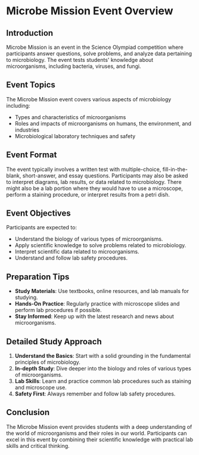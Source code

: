 # Microbe Mission Event Overview

## Introduction
Microbe Mission is an event in the Science Olympiad competition where participants answer questions, solve problems, and analyze data pertaining to microbiology. The event tests students' knowledge about microorganisms, including bacteria, viruses, and fungi.

## Event Topics
The Microbe Mission event covers various aspects of microbiology including:

- Types and characteristics of microorganisms
- Roles and impacts of microorganisms on humans, the environment, and industries
- Microbiological laboratory techniques and safety

## Event Format
The event typically involves a written test with multiple-choice, fill-in-the-blank, short-answer, and essay questions. Participants may also be asked to interpret diagrams, lab results, or data related to microbiology. There might also be a lab portion where they would have to use a microscope, perform a staining procedure, or interpret results from a petri dish.

## Event Objectives
Participants are expected to:

- Understand the biology of various types of microorganisms.
- Apply scientific knowledge to solve problems related to microbiology.
- Interpret scientific data related to microorganisms.
- Understand and follow lab safety procedures.

## Preparation Tips

- **Study Materials**: Use textbooks, online resources, and lab manuals for studying.
- **Hands-On Practice**: Regularly practice with microscope slides and perform lab procedures if possible.
- **Stay Informed**: Keep up with the latest research and news about microorganisms.

## Detailed Study Approach
1. **Understand the Basics**: Start with a solid grounding in the fundamental principles of microbiology.
2. **In-depth Study**: Dive deeper into the biology and roles of various types of microorganisms.
3. **Lab Skills**: Learn and practice common lab procedures such as staining and microscope use.
4. **Safety First**: Always remember and follow lab safety procedures.

## Conclusion
The Microbe Mission event provides students with a deep understanding of the world of microorganisms and their roles in our world. Participants can excel in this event by combining their scientific knowledge with practical lab skills and critical thinking.